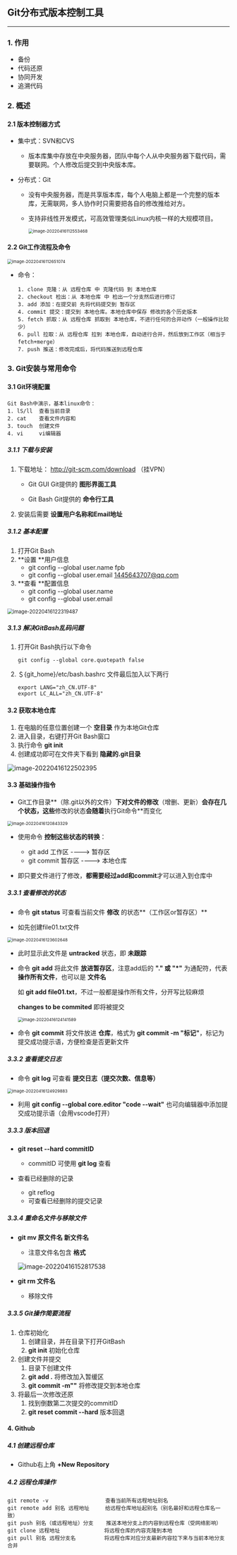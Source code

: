 ## Git分布式版本控制工具

------

### 1. 作用

- 备份
- 代码还原
- 协同开发
- 追溯代码

### 2. 概述

#### 2.1 版本控制器方式

- 集中式：SVN和CVS
  - 版本库集中存放在中央服务器，团队中每个人从中央服务器下载代码，需要联网。个人修改后提交到中央版本库。

- 分布式：Git

  - 没有中央服务器，而是共享版本库，每个人电脑上都是一个完整的版本库，无需联网，多人协作时只需要把各自的修改推给对方。

  - 支持非线性开发模式，可高效管理类似Linux内核一样的大规模项目。

    <img src="C:\Users\lenovo\AppData\Roaming\Typora\typora-user-images\image-20220416112553468.png" alt="image-20220416112553468" style="zoom: 67%;" />

#### 2.2 Git工作流程及命令

<img src="C:\Users\lenovo\AppData\Roaming\Typora\typora-user-images\image-20220416112651074.png" alt="image-20220416112651074" style="zoom:67%;" />

- 命令：

  ```
  1. clone 克隆：从 远程仓库 中 克隆代码 到 本地仓库 
  2. checkout 检出：从 本地仓库 中 检出一个分支然后进行修订
  3. add 添加：在提交前 先将代码提交到 暂存区
  4. commit 提交：提交到 本地仓库。本地仓库中保存 修改的各个历史版本
  5. fetch 抓取：从 远程仓库 抓取到 本地仓库，不进行任何的合并动作（一般操作比较少）
  6. pull 拉取：从 远程仓库 拉到 本地仓库，自动进行合并，然后放到工作区（相当于fetch+merge）
  7. push 推送：修改完成后，将代码推送到远程仓库
  ```

### 3. Git安装与常用命令

#### 3.1 Git环境配置

```
Git Bash中演示，基本linux命令：
1. lS/ll  查看当前目录
2. cat    查看文件内容和
3. touch  创建文件
4. vi     vi编辑器
```

##### 3.1.1 下载与安装

1. 下载地址： http://git-scm.com/download （挂VPN）

   - Git GUI     Git提供的 **图形界面工具**

   - Git Bash   Git提供的 **命令行工具**

2. 安装后需要 **设置用户名称和Email地址**

##### 3.1.2 基本配置

1. 打开Git Bash
2. **设置 **用户信息
   - git config --global user.name fpb
   - git config --global user.email 1445643707@qq.com
3. **查看 **配置信息
   - git config --global user.name
   - git config --global user.email

<img src="C:\Users\lenovo\AppData\Roaming\Typora\typora-user-images\image-20220416122319487.png" alt="image-20220416122319487" style="zoom: 80%;" />

##### 3.1.3 解决GitBash乱码问题

1. 打开Git Bash执行以下命令

   ```
   git config --global core.quotepath false
   ```

2. ＄{git_home}/etc/bash.bashrc 文件最后加入以下两行

   ```
   export LANG="zh_CN.UTF-8"
   export LC_ALL="zh_CN.UTF-8"
   ```

#### 3.2 获取本地仓库

1. 在电脑的任意位置创建一个 **空目录** 作为本地Git仓库
2. 进入目录，右键打开Git Bash窗口
3. 执行命令 **git init**
4. 创建成功即可在文件夹下看到 **隐藏的.git目录**

![image-20220416122502395](C:\Users\lenovo\AppData\Roaming\Typora\typora-user-images\image-20220416122502395.png)

#### 3.3 基础操作指令

- Git工作目录**（除.git以外的文件）**下对文件的修改**（增删、更新）**会存在几个状态，这些**修改的状态**会随着**执行Git命令**而变化

<img src="C:\Users\lenovo\AppData\Roaming\Typora\typora-user-images\image-20220416120843329.png" alt="image-20220416120843329" style="zoom:67%;" />

- 使用命令 **控制这些状态的转换**：
  - git add           工作区 ----> 暂存区
  - git commit    暂存区 ----> 本地仓库

- 即只要文件进行了修改，**都需要经过add和commit**才可以进入到仓库中

##### 3.3.1 查看修改的状态

- 命令 **git status** 可查看当前文件 **修改** 的状态**（工作区or暂存区）**

- 如先创建file01.txt文件

<img src="C:\Users\lenovo\AppData\Roaming\Typora\typora-user-images\image-20220416123602648.png" alt="image-20220416123602648" style="zoom: 67%;" />

- 此时显示此文件是 **untracked** 状态，即 **未跟踪**

- 命令 **git add** 将此文件 **放进暂存区**，注意add后的 **"." 或 "*"** 为通配符，代表 **操作所有文件**，也可以是 **文件名**

  如 **git add file01.txt**，不过一般都是操作所有文件，分开写比较麻烦

  **changes to be commited** 即将被提交

  <img src="C:\Users\lenovo\AppData\Roaming\Typora\typora-user-images\image-20220416124141589.png" alt="image-20220416124141589" style="zoom:67%;" />

- 命令 **git commit** 将文件放进 **仓库**，格式为 **git commit -m "标记"**，标记为提交成功提示语，方便检查是否更新文件

##### 3.3.2 查看提交日志

- 命令 **git log** 可查看 **提交日志（提交次数、信息等）**

<img src="C:\Users\lenovo\AppData\Roaming\Typora\typora-user-images\image-20220416124929883.png" alt="image-20220416124929883" style="zoom:67%;" />

- 利用 **git config --global core.editor "code --wait"** 也可向编辑器中添加提交成功提示语（会用vscode打开）

##### 3.3.3 版本回退

- **git reset --hard commitID**
  - commitID 可使用 **git log** 查看

- 查看已经删除的记录
  - git reflog
  - 可查看已经删除的提交记录

##### 3.3.4 重命名文件与移除文件

- **git mv 原文件名 新文件名**

  - 注意文件名包含 **格式**

  ![image-20220416152817538](C:\Users\lenovo\AppData\Roaming\Typora\typora-user-images\image-20220416152817538.png)

- **git rm 文件名**

  - 移除文件

##### 3.3.5 Git操作简要流程

1. 仓库初始化
   1. 创建目录，并在目录下打开GitBash
   2. **git init** 初始化仓库
2. 创建文件并提交
   1. 目录下创建文件
   2. **git add .** 将修改加入暂缓区
   3. **git commit -m""** 将修改提交到本地仓库
3. 将最后一次修改还原
   1. 找到倒数第二次提交的commitID
   2. **git reset commit --hard** 版本回退

#### 4. Github

##### 4.1 创建远程仓库

- Github右上角   **+New Repository**

##### 4.2 远程仓库操作

```
git remote -v                  查看当前所有远程地址别名
git remote add 别名 远程地址     给远程仓库地址起别名（别名最好和远程仓库名一致）
git push 别名（或远程地址）分支    推送本地分支上的内容到远程仓库（受网络影响）
git clone 远程地址              将远程仓库的内容克隆到本地
git pull 别名 远程分支名         将远程仓库对应分支最新内容拉下来与当前本地分支合并
```